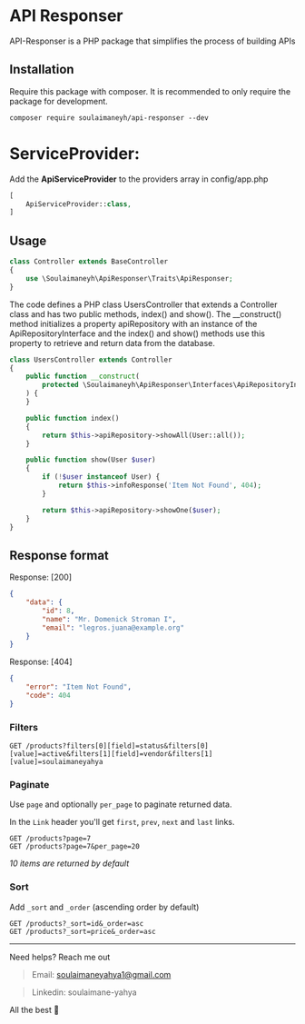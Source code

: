 # API Responser

API-Responser is a PHP package that simplifies the process of building APIs

## Installation
Require this package with composer. It is recommended to only require the package for development.

```shell
composer require soulaimaneyh/api-responser --dev
```

# ServiceProvider:

Add the **ApiServiceProvider** to the providers array in config/app.php
```php
[
    ApiServiceProvider::class,
]
```

## Usage

```php
class Controller extends BaseController
{
    use \Soulaimaneyh\ApiResponser\Traits\ApiResponser;
}
```

The code defines a PHP class UsersController that extends a Controller class and has two public methods, index() and show(). The __construct() method initializes a property apiRepository with an instance of the ApiRepositoryInterface and the index() and show() methods use this property to retrieve and return data from the database.

```php
class UsersController extends Controller
{
    public function __construct(
        protected \Soulaimaneyh\ApiResponser\Interfaces\ApiRepositoryInterface $apiRepository
    ) {
    }

    public function index()
    {
        return $this->apiRepository->showAll(User::all());
    }

    public function show(User $user)
    {
        if (!$user instanceof User) {
            return $this->infoResponse('Item Not Found', 404);
        }

        return $this->apiRepository->showOne($user);
    }
}
```

## Response format

Response: [200]

```json
{
    "data": {
        "id": 8,
        "name": "Mr. Domenick Stroman I",
        "email": "legros.juana@example.org"
    }
}
```

Response: [404]

```json
{
    "error": "Item Not Found",
    "code": 404
}
```

### Filters

```
GET /products?filters[0][field]=status&filters[0][value]=active&filters[1][field]=vendor&filters[1][value]=soulaimaneyahya
```

### Paginate

Use `page` and optionally `per_page` to paginate returned data.

In the `Link` header you'll get `first`, `prev`, `next` and `last` links.


```
GET /products?page=7
GET /products?page=7&per_page=20
```

_10 items are returned by default_

### Sort

Add `_sort` and `_order` (ascending order by default)

```
GET /products?_sort=id&_order=asc
GET /products?_sort=price&_order=asc
```

---

Need helps? Reach me out

> Email: soulaimaneyahya1@gmail.com

> Linkedin: soulaimane-yahya

All the best :beer:

